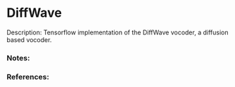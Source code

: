 # DiffWave

Description: Tensorflow implementation of the DiffWave vocoder, a diffusion based vocoder.


### Notes:


### References:
